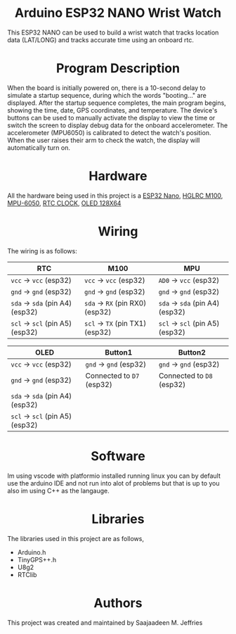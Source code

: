 <center><h1>Arduino ESP32 NANO Wrist Watch</h1></center>

This ESP32 NANO can be used to build a wrist watch that tracks location data (LAT/LONG) and tracks accurate time using an onboard rtc.

<center><h1>Program Description</h1></center>

When the board is initially powered on, there is a 10-second delay to simulate a startup sequence, during which the words "booting..." are displayed. After the startup sequence completes, the main program begins, showing the time, date, GPS coordinates, and temperature. The device's buttons can be used to manually activate the display to view the time or switch the screen to display debug data for the onboard accelerometer. The accelerometer (MPU6050) is calibrated to detect the watch's position. When the user raises their arm to check the watch, the display will automatically turn on.

<center><h1>Hardware</h1></center>

All the hardware being used in this project is a [ESP32 Nano](https://a.co/d/7IrHWLX), [HGLRC M100](https://a.co/d/gs6aNwb), [MPU-6050](https://a.co/d/1VZh69E), [RTC CLOCK](https://a.co/d/eorKM9G), [OLED 128X64](https://a.co/d/bz1eSNz)

<center><h1>Wiring</h1></center>

The wiring is as follows:

| **RTC**                          | **M100**                          | **MPU**                          |
|----------------------------------|-----------------------------------|----------------------------------|
| `vcc` -> `vcc` (esp32)           | `vcc` -> `vcc` (esp32)            | `AD0` -> `vcc` (esp32)           |
| `gnd` -> `gnd` (esp32)           | `gnd` -> `gnd` (esp32)            | `gnd` -> `gnd` (esp32)           |
| `sda` -> `sda` (pin A4) (esp32)  | `sda` -> `RX`  (pin RX0) (esp32)  | `sda` -> `sda` (pin A4) (esp32)  |
| `scl` -> `scl` (pin A5) (esp32)  | `scl` -> `TX`  (pin TX1) (esp32)  | `scl` -> `scl` (pin A5) (esp32)  |

| **OLED**                         | **Button1**                       | **Button2**                      |
|----------------------------------|-----------------------------------|----------------------------------|
| `vcc` -> `vcc` (esp32)           | `gnd` -> `gnd` (esp32)            | `gnd` -> `gnd` (esp32)           |
| `gnd` -> `gnd` (esp32)           | Connected to `D7` (esp32)          | Connected to `D8` (esp32)         |
| `sda` -> `sda` (pin A4) (esp32)  |                                   |                                  |
| `scl` -> `scl` (pin A5) (esp32)  |                                   |            

<center><h1>Software</h1></center>

Im using vscode with platformio installed running linux you can by default use the arduino IDE and not run into alot of problems but that is up to you also im using C++ as the langauge.

<center><h1>Libraries</h1></center>

The libraries used in this project are as follows,

- Arduino.h
- TinyGPS++.h
- U8g2
- RTClib

<center><h1>Authors</h1></center>

This project was created and maintained by Saajaadeen M. Jeffries
